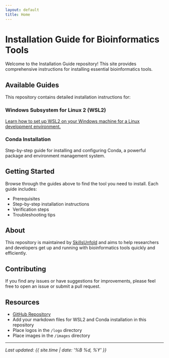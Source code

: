 ```yaml
---
layout: default
title: Home
---
```





# Installation Guide for Bioinformatics Tools

Welcome to the Installation Guide repository! This site provides comprehensive instructions for installing essential bioinformatics tools.

## Available Guides

This repository contains detailed installation instructions for:

### Windows Subsystem for Linux 2 (WSL2)
[Learn how to set up WSL2 on your Windows machine for a Linux development environment.](wsl_linux_setup.html)

### Conda Installation
Step-by-step guide for installing and configuring Conda, a powerful package and environment management system.

## Getting Started

Browse through the guides above to find the tool you need to install. Each guide includes:
- Prerequisites
- Step-by-step installation instructions
- Verification steps
- Troubleshooting tips

## About

This repository is maintained by [SkillsUnfold](https://github.com/SkillsUnfold) and aims to help researchers and developers get up and running with bioinformatics tools quickly and efficiently.

## Contributing

If you find any issues or have suggestions for improvements, please feel free to open an issue or submit a pull request.

## Resources

- [GitHub Repository](https://github.com/SkillsUnfold/Installation)
- Add your markdown files for WSL2 and Conda installation in this repository
- Place logos in the `/logo` directory
- Place images in the `/images` directory

---

*Last updated: {{ site.time | date: '%B %d, %Y' }}*
